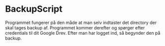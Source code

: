 # BackupScript
Programmet fungerer på den måde at man selv indtaster det directory der skal tages backup af.
Programmet kommer derefter og spørger efter credentials til dit Google Drev.
Efter man har logget ind, så begynder den på backup.
